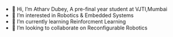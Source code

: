 - 👋 Hi, I’m Atharv Dubey, A pre-final year student at VJTI,Mumbai 
- 👀 I’m interested in Robotics & Embedded Systems
- 🌱 I’m currently learning Reinforcment Learning 
- 💞️ I’m looking to collaborate on Reconfigurable Robotics 
  

<!---
DoobyDoPap/DoobyDoPap is a ✨ special ✨ repository because its `README.md` (this file) appears on your GitHub profile.
You can click the Preview link to take a look at your changes.
--->
